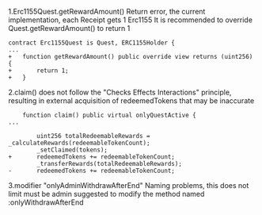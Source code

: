 1.Erc1155Quest.getRewardAmount() Return error, the current implementation, each Receipt gets 1 Erc1155
It is recommended to override Quest.getRewardAmount() to return 1
```
contract Erc1155Quest is Quest, ERC1155Holder {
...
+   function getRewardAmount() public override view returns (uint256) {
+       return 1;
+   }
```

2.claim() does not follow the "Checks Effects Interactions" principle, resulting in external acquisition of redeemedTokens that may be inaccurate

```solidity
    function claim() public virtual onlyQuestActive {
...

        uint256 totalRedeemableRewards = _calculateRewards(redeemableTokenCount);
        _setClaimed(tokens);
+       redeemedTokens += redeemableTokenCount;            
        _transferRewards(totalRedeemableRewards);
-       redeemedTokens += redeemableTokenCount;    
```

3.modifier "onlyAdminWithdrawAfterEnd" Naming problems, this does not limit must be admin suggested to modify the method named :onlyWithdrawAfterEnd
